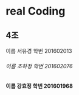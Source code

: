 real Coding
===========
4조
---
이름 서유경	학번 201602013
###### 이름 조하정 학번 201602076
**이름 강효정    학번 201601968**
